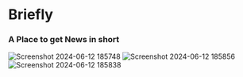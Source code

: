 # Briefly
### A Place to get News in short
![Screenshot 2024-06-12 185748](https://github.com/R-Yash/Brief-ly/assets/94122883/89f5c846-4a49-4100-8751-9a8004413f24)
![Screenshot 2024-06-12 185856](https://github.com/R-Yash/Brief-ly/assets/94122883/202ac132-28ce-4915-80c1-0378d8d6d862)
![Screenshot 2024-06-12 185838](https://github.com/R-Yash/Brief-ly/assets/94122883/fabc74c2-062c-446f-b725-a960429510fb)
